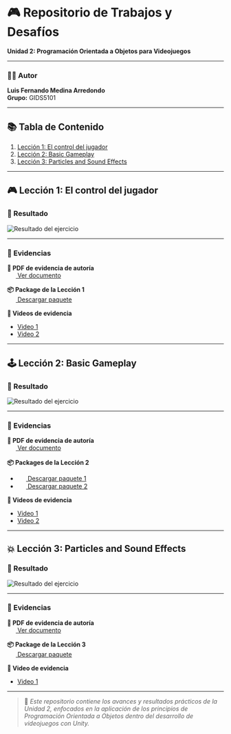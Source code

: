 # 🎮 Repositorio de Trabajos y Desafíos

**Unidad 2: Programación Orientada a Objetos para Videojuegos**

---

### 👨‍💻 Autor

**Luis Fernando Medina Arredondo**  
**Grupo:** GIDS5101

---

## 📚 Tabla de Contenido

1. [Lección 1: El control del jugador](#lección-1-el-control-del-jugador)  
2. [Lección 2: Basic Gameplay](#lección-2-basic-gameplay)  
3. [Lección 3: Particles and Sound Effects](#lección-3-particles-and-sound-effects)

---

## 🎮 Lección 1: El control del jugador

### 🧩 Resultado

![Resultado del ejercicio](https://github.com/user-attachments/assets/609be90c-99b8-4364-aea5-0f88bf3ea92d)

---

### 📑 Evidencias

**📄 PDF de evidencia de autoría**  
[<img src="https://upload.wikimedia.org/wikipedia/commons/8/87/PDF_file_icon.svg" width="16" style="vertical-align:middle; margin-right:4px;"> Ver documento](https://drive.google.com/file/d/1CTHiYO4_TvIW9Ebwz1SCYdMr9NRFhkR3/view?usp=sharing)

**📦 Package de la Lección 1**  
[<img src="https://cdn-icons-png.flaticon.com/512/5968/5968866.png" width="16" style="vertical-align:middle; margin-right:4px;"> Descargar paquete](https://drive.google.com/file/d/1Aj9De4ySk9wdu22NYSJ6wcfFZzfwieK4/view?usp=sharing)

**🎥 Videos de evidencia**  
* [Video 1](https://drive.google.com/file/d/1cUSi9NswCtYYKkjRQ2ORVeuc8eHqP4JY/view?usp=sharing)  
* [Video 2](https://drive.google.com/file/d/1xcOzlqV7DsbydxYqUsIjLomgAEhgzo6i/view?usp=sharing)

---

## 🕹️ Lección 2: Basic Gameplay

### 🧩 Resultado

![Resultado del ejercicio](https://github.com/user-attachments/assets/b4966d0a-5f68-4299-8d46-370e6d1fb3ca)

---

### 📑 Evidencias

**📄 PDF de evidencia de autoría**  
[<img src="https://upload.wikimedia.org/wikipedia/commons/8/87/PDF_file_icon.svg" width="16" style="vertical-align:middle; margin-right:4px;"> Ver documento](https://drive.google.com/file/d/1IH5cr5AesZHLViYOm6kSn7mn3wPIlOD9/view?usp=sharing)

**📦 Packages de la Lección 2**  
* [<img src="https://cdn-icons-png.flaticon.com/512/5968/5968866.png" width="16" style="vertical-align:middle; margin-right:4px;"> Descargar paquete 1](https://drive.google.com/file/d/1XqAaq_fuhu__cyq-AG6BQ9w1TpMAVSW0/view?usp=sharing)  
* [<img src="https://cdn-icons-png.flaticon.com/512/5968/5968866.png" width="16" style="vertical-align:middle; margin-right:4px;"> Descargar paquete 2](https://drive.google.com/file/d/11nZNBPmyO8PzxnoWYglXm471Icoa90NE/view?usp=sharing)

**🎥 Videos de evidencia**  
* [Video 1](https://drive.google.com/file/d/1tuohZt6zwOmQD5b4Opv_EFSuLzww7B5o/view?usp=sharing)  
* [Video 2](https://drive.google.com/file/d/1DoYbbEwvWehnOorTAJZ72cvtMTXOzU9A/view?usp=sharing)

---

## 💥 Lección 3: Particles and Sound Effects

### 🧩 Resultado

![Resultado del ejercicio](https://github.com/user-attachments/assets/c83c7dca-61e9-442b-94e0-0bfa45dd1f44)

---

### 📑 Evidencias

**📄 PDF de evidencia de autoría**  
[<img src="https://upload.wikimedia.org/wikipedia/commons/8/87/PDF_file_icon.svg" width="16" style="vertical-align:middle; margin-right:4px;"> Ver documento](https://drive.google.com/file/d/1xR5qSkXjWwe_MNMdiQGuVdeZl1CNQjWE/view?usp=sharing)

**📦 Package de la Lección 3**  
[<img src="https://cdn-icons-png.flaticon.com/512/5968/5968866.png" width="16" style="vertical-align:middle; margin-right:4px;"> Descargar paquete](https://drive.google.com/file/d/1HQZ3OoDnhX4wj7B2Rgxy5RNClMa3FBiK/view?usp=sharing)

**🎥 Video de evidencia**  
* [Video 1](https://drive.google.com/file/d/1HQZ3OoDnhX4wj7B2Rgxy5RNClMa3FBiK/view?usp=sharing)

---

> 🧩 *Este repositorio contiene los avances y resultados prácticos de la Unidad 2, enfocados en la aplicación de los principios de Programación Orientada a Objetos dentro del desarrollo de videojuegos con Unity.*
